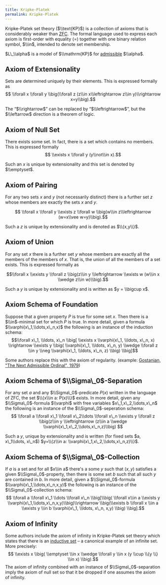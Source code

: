 ```yaml
---
title: Kripke-Platek
permalink: Kripke-Platek
---
```


Kripke-Platek set theory ($\\text{KP}$) is a collection of axioms that is considerably weaker than [ZFC](ZFC "ZFC"). The formal language used to express each axiom is first-order with equality ($=$) together with one binary relation symbol, $\\in$, intended to denote set membership.

$L\_\\alpha$ is a model of $\\mathrm{KP}$ for [admissible](Admissible "Admissible") $\\alpha$.

## Axiom of Extensionality
Sets are determined uniquely by their elements. This is expressed formally as $$ \\forall x \\forall y \\big(\\forall z (z\\in x\\leftrightarrow z\\in y)\\rightarrow x=y\\big).$$

The &ldquo;$\\rightarrow$&rdquo; can be replaced by &ldquo;$\\leftrightarrow$&rdquo;, but the $\\leftarrow$ direction is a theorem of logic.

## Axiom of Null Set
There exists some set. In fact, there is a set which contains no members.
This is expressed formally $$ \\exists x \\forall y (y\\not\\in x).$$

Such an $x$ is unique by extensionality and this set is denoted by $\\emptyset$.

## Axiom of Pairing
For any two sets $x$ and $y$ (not necessarily distinct) there is a further set $z$ whose members are exactly the sets $x$ and $y$.
 
$$ \\forall x \\forall y \\exists  z \\forall w \\big(w\\in z\\leftrightarrow (w=x\\vee w=y)\\big).$$

Such a $z$ is unique by extensionality and is denoted as $\\{x,y\\}$.

## Axiom of Union
For any set $x$ there is a further set $y$ whose members are exactly all the members of the members of $x$. That is, the union of all the members of a set exists. This is expressed formally as

$$\\forall x \\exists y \\forall z \\big(z\\in y \\leftrightarrow \\exists w (w\\in x \\wedge z\\in w)\\big).$$

Such a $y$ is unique by extensionality and is written as $y = \\bigcup x$.

## Axiom Schema of Foundation
Suppose that a given property $P$ is true for some set $x$. Then there is a $\\in$-minimal set for which $P$ is true.
In more detail, given a formula $\\varphi(x\_1,\\dots,x\_n,x)$ the following is an instance of the induction schema:
$$\\forall x\_1, \\ldots, x\_n \\big[ \\exists x \\varphi(x\_1, \\ldots, x\_n, x) \\rightarrow \\exists y \\big( \\varphi(x\_1, \\ldots, x\_n, y) \\wedge \\forall z \\in y \\neg \\varphi(x\_1, \\ldots, x\_n, z) \\big) \\big]$$

Some authors replace this with the axiom of regularity. (example: [Gostanian, "The Next Admissible Ordinal", 1979](https://core.ac.uk/download/pdf/82692209.pdf#page=4))

## Axiom Schema of $\\Sigma\_0$-Separation
For any set $a$ and any $\\Sigma\_0$-predicate $P(x)$ written in the language of ZFC, the set $\\{x\\in a: P(x)\\}$ exists. In more detail, given any $\\Sigma\_0$-formula $\\varphi$ with free variables $x\_1,x\_2,\\dots,x\_n$ the following is an instance of the $\\Sigma\_0$-seperation schema:
$$ \\forall a \\forall x\_1 \\forall x\_2\\dots \\forall x\_n \\exists y \\forall z \\big(z\\in y \\leftrightarrow (z\\in a \\wedge \\varphi(x\_1,x\_2,\\dots,x\_n,z)\\big) $$

Such a $y$, unique by extensionality and is written (for fixed sets $a, x\_1\\dots, x\_n$) $y=\\{z\\in a: \\varphi(x\_1,x\_2,\\dots,x\_n,z)\\}$.

## Axiom Schema of $\\Sigma\_0$-Collection
If $a$ is a set and for all $x\\in a$ there's a some $y$ such that $(x,y)$ satisfies a given $\\Sigma\_0$-property, then there is some set $b$ such that all such $y$ are contained in $b$. In more detail, given a $\\Sigma\_0$-formula $\\varphi(x\_1,\\dots,x\_n,x,y)$ the following is an instance of the $\\Sigma\_0$-collection schema:
$$ \\forall a \\forall x\_1 \\dots \\forall x\_n \\big[\\big( \\forall x\\in a \\exists y \\varphi(x\_1,\\dots,x\_n,x,y)\\big)\\rightarrow \\big(\\exists b \\forall x \\in a \\exists y \\in b \\varphi(x\_1, \\ldots, x\_n, x,y) \\big) \\big].$$

## Axiom of Infinity
Some authors<!--Such as Christoph Duchhardt--> include the axiom of infinity in Kripke-Platek set theory which states that there is <!--What Jech calls-->an [inductive set](Inductive_set "Inductive set") – a canonical example of an infinite set. More precisely:
$$ \\exists x \\big( \\emptyset \\in x \\wedge \\forall y \\in x (y \\cup \\{y \\} \\in x) \\big).$$
The axiom of infinity combined with an instance of $\\Sigma\_0$-separation imply the axiom of null set so that it be dropped if one assumes the axiom of infinity.

